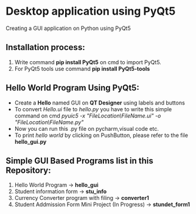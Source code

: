 # Desktop application using PyQt5 
Creating a GUI application on Python using PyQt5 

## Installation process:
1. Write command **pip install PyQt5** on cmd to import PyQt5. 
2. For PyQt5 tools use command **pip install PyQt5-tools**

## Hello World Program Using PyQt5:
* Create a **Hello** named GUI on **QT Designer** using labels and buttons
* To convert *Hello.ui* file to *hello.py* you have to write this simple command on cmd *pyuic5 -x "FileLocation\FileName.ui" -o "FileLocation\FileName.py"* 
* Now you can run this .py file on pycharm,visual code etc.
* To print *hello world* by clicking on PushButton, please refer to the file **hello_gui.py**

## Simple GUI Based Programs list in this Repository:
1. Hello World Program -> **hello_gui**
2. Student information form -> **stu_info**
3. Currency Converter program with filing -> **converter1**
4. Student Addmission Form Mini Project (In Progress) -> **stundet_form1**